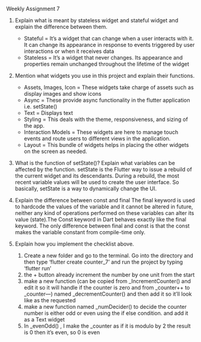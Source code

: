 Weekly Assignment 7
1. Explain what is meant by stateless widget and stateful widget and explain the difference between them.
	
	- Stateful = It’s a widget that can change when a user interacts with it. It can change its appearance in response to events triggered by user interactions or when it receives data
	- Stateless = It’s a widget that never changes. Its appearance and properties remain unchanged throughout the lifetime of the widget
2. Mention what widgets you use in this project and explain their functions.
	- Assets, Images, Icon = These widgets take charge of assets such as display images and show icons
	-  Async = These provide async functionality in the flutter application i.e. setState()
	- Text = Displays text
	- Styling = This deals with the theme, responsiveness, and sizing of the app.
	- Interaction Models = These widgets are here to manage touch events and route users to different views in the application.
	- Layout = This bundle of widgets helps in placing the other widgets on the screen as needed.

3. What is the function of setState()? Explain what variables can be affected by the function.
setState is the Flutter way to issue a rebuild of the current widget and its descendants. During a rebuild, the most recent variable values will be used to create the user interface. So basically, setState is a way to dynamically change the UI.

4. Explain the difference between const and final
	The final keyword is used to hardcode the values of the variable and it cannot be altered in future, neither any kind of operations performed on these variables can alter its value (state).The Const keyword in Dart behaves exactly like the final keyword. The only difference between final and const is that the const makes the variable constant from compile-time only.

5. Explain how you implement the checklist above.
	1. Create a new folder and go to the terminal. Go into the directory and then type ‘flutter create counter_7’ and run the project by typing ‘flutter run’
	1. the + button already increment the number by one unit from the start
	2. make a new function (can be copied from _IncrementCounter() and edit it so it will handle if the counter is zero and from _counter++ to _counter—) named _decrementCounter() and then add it so it’ll look like as the requested
	3. make a new function named _numDecider() to decide the counter number is either odd or even using the if else condition. and add it as a Text widget
	4. In _evenOdd() , I make the _counter as if it is modulo by 2 the result is 0 then it’s even, so 0 is even
	

